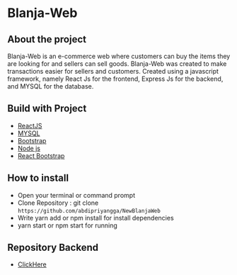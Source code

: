 # Blanja-Web

## About the project

Blanja-Web is an e-commerce web where customers can buy the items they are looking for and sellers can sell goods. Blanja-Web was created to make transactions easier for sellers and customers. Created using a javascript framework, namely React Js for the frontend, Express Js for the backend, and MYSQL for the database.

## Build with Project
* [ReactJS](https://reactjs.org/)
* [MYSQL](https://www.mysql.com/)
* [Bootstrap](https://getbootstrap.com/)
* [Node js](https://nodejs.org/en/)
* [React Bootstrap](https://react-bootstrap.github.io/)

## How to install
* Open your terminal or command prompt
* Clone Repository : git clone `https://github.com/abdipriyangga/NewBlanjaWeb`
* Write yarn add or npm install for install dependencies
* yarn start or npm start for running


## Repository Backend
* [ClickHere](https://github.com/abdipriyangga/API-Blanja)